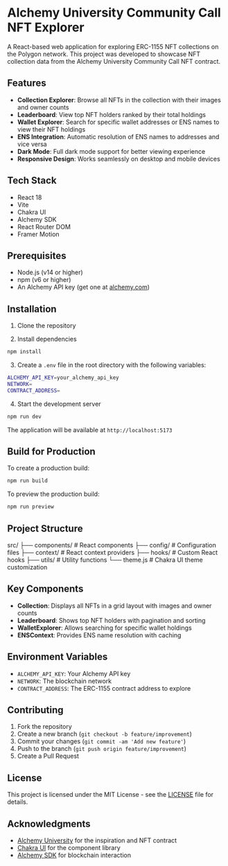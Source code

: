 # Alchemy University Community Call NFT Explorer

A React-based web application for exploring ERC-1155 NFT collections on the Polygon network. This project was developed to showcase NFT collection data from the Alchemy University Community Call NFT contract.

## Features

- **Collection Explorer**: Browse all NFTs in the collection with their images and owner counts
- **Leaderboard**: View top NFT holders ranked by their total holdings
- **Wallet Explorer**: Search for specific wallet addresses or ENS names to view their NFT holdings
- **ENS Integration**: Automatic resolution of ENS names to addresses and vice versa
- **Dark Mode**: Full dark mode support for better viewing experience
- **Responsive Design**: Works seamlessly on desktop and mobile devices

## Tech Stack

- React 18
- Vite
- Chakra UI
- Alchemy SDK
- React Router DOM
- Framer Motion

## Prerequisites

- Node.js (v14 or higher)
- npm (v6 or higher)
- An Alchemy API key (get one at [alchemy.com](https://www.alchemy.com))

## Installation

1. Clone the repository

2. Install dependencies
```bash
npm install
```

3. Create a `.env` file in the root directory with the following variables:
```bash
ALCHEMY_API_KEY=your_alchemy_api_key
NETWORK=
CONTRACT_ADDRESS=
```

4. Start the development server
```bash
npm run dev
```

The application will be available at `http://localhost:5173`

## Build for Production

To create a production build:
```bash
npm run build
```

To preview the production build:
```bash
npm run preview
```

## Project Structure

src/
├── components/ # React components
├── config/ # Configuration files
├── context/ # React context providers
├── hooks/ # Custom React hooks
├── utils/ # Utility functions
└── theme.js # Chakra UI theme customization


## Key Components

- **Collection**: Displays all NFTs in a grid layout with images and owner counts
- **Leaderboard**: Shows top NFT holders with pagination and sorting
- **WalletExplorer**: Allows searching for specific wallet holdings
- **ENSContext**: Provides ENS name resolution with caching

## Environment Variables

- `ALCHEMY_API_KEY`: Your Alchemy API key
- `NETWORK`: The blockchain network
- `CONTRACT_ADDRESS`: The ERC-1155 contract address to explore

## Contributing

1. Fork the repository
2. Create a new branch (`git checkout -b feature/improvement`)
3. Commit your changes (`git commit -am 'Add new feature'`)
4. Push to the branch (`git push origin feature/improvement`)
5. Create a Pull Request

## License

This project is licensed under the MIT License - see the [LICENSE](LICENSE) file for details.

## Acknowledgments

- [Alchemy University](https://university.alchemy.com) for the inspiration and NFT contract
- [Chakra UI](https://chakra-ui.com) for the component library
- [Alchemy SDK](https://docs.alchemy.com/reference/alchemy-sdk-quickstart) for blockchain interaction

